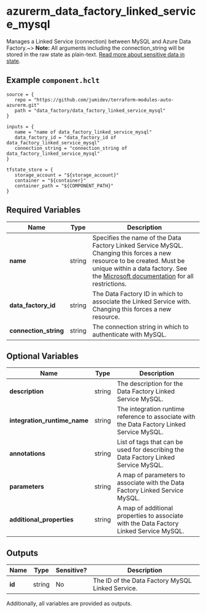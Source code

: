 # azurerm_data_factory_linked_service_mysql

Manages a Linked Service (connection) between MySQL and Azure Data Factory.~> **Note:** All arguments including the connection_string will be stored in the raw state as plain-text. [Read more about sensitive data in state](/docs/state/sensitive-data.html).

## Example `component.hclt`

```hcl
source = {
   repo = "https://github.com/jumidev/terraform-modules-auto-azurerm.git" 
   path = "data_factory/data_factory_linked_service_mysql" 
}

inputs = {
   name = "name of data_factory_linked_service_mysql" 
   data_factory_id = "data_factory_id of data_factory_linked_service_mysql" 
   connection_string = "connection_string of data_factory_linked_service_mysql" 
}

tfstate_store = {
   storage_account = "${storage_account}" 
   container = "${container}" 
   container_path = "${COMPONENT_PATH}" 
}

```

## Required Variables

| Name | Type |  Description |
| ---- | --------- |  ----------- |
| **name** | string |  Specifies the name of the Data Factory Linked Service MySQL. Changing this forces a new resource to be created. Must be unique within a data factory. See the [Microsoft documentation](https://docs.microsoft.com/azure/data-factory/naming-rules) for all restrictions. | 
| **data_factory_id** | string |  The Data Factory ID in which to associate the Linked Service with. Changing this forces a new resource. | 
| **connection_string** | string |  The connection string in which to authenticate with MySQL. | 

## Optional Variables

| Name | Type |  Description |
| ---- | --------- |  ----------- |
| **description** | string |  The description for the Data Factory Linked Service MySQL. | 
| **integration_runtime_name** | string |  The integration runtime reference to associate with the Data Factory Linked Service MySQL. | 
| **annotations** | string |  List of tags that can be used for describing the Data Factory Linked Service MySQL. | 
| **parameters** | string |  A map of parameters to associate with the Data Factory Linked Service MySQL. | 
| **additional_properties** | string |  A map of additional properties to associate with the Data Factory Linked Service MySQL. | 



## Outputs

| Name | Type | Sensitive? | Description |
| ---- | ---- | --------- | --------- |
| **id** | string | No  | The ID of the Data Factory MySQL Linked Service. | 

Additionally, all variables are provided as outputs.
